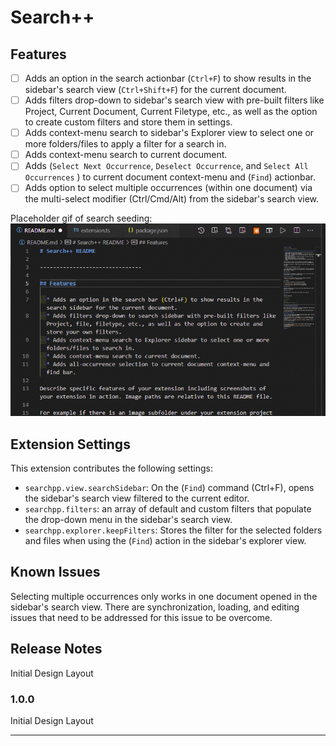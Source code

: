 # Search++

## Features

* [ ] Adds an option in the search actionbar (`Ctrl+F`) to show results in the sidebar's search view (`Ctrl+Shift+F`) for the current document.<!-- TODO: See if there's a way to detect user keybindings and populate appropriate README.md fields.-->
* [ ] Adds filters drop-down to sidebar's search view with pre-built filters like Project, Current Document, Current Filetype, etc., as well as the option to create custom filters and store them in settings. <!-- Dynamically append the appropriate name to the preset filters, if possible ((Current Project (searchpp)), (Current Document (README.md)), (Current FileType (.md)), etc.) --> <!-- TODO: Give the option to save filters to User Filters (global) or Workspace filters (.vscode folder  + settings.json file generation/amendment)  -->
* [ ] Adds context-menu search to sidebar's Explorer view to select one or more folders/files to apply a filter for a search in.
* [ ] Adds context-menu search to current document.
* [ ] Adds (`Select Next Occurrence`, <!-- Ctrl+D --> `Deselect Occurrence`, <!-- Ctrl+U --> and `Select All Occurrences` <!-- Ctrl+Shift+L -->) to current document context-menu and (`Find`) actionbar.
* [ ] Adds option to select multiple occurrences (within one document) via the multi-select modifier (Ctrl/Cmd/Alt) from the sidebar's search view. <!-- TODO: upon holding the multiple selection modifier, visibly and programmatically disable clicking on search occurrences in other documents.-->

<!-- Describe specific features of your extension including screenshots of your extension in action. Image paths are relative to this README file.

For example if there is an image subfolder under your extension project workspace: -->

Placeholder gif of search seeding:
![Search seeding by selecting text, using the Find command, and having the find actionbar auto-fill with the selected text](images/double-click-search.gif)

<!-- > Tip: Many popular extensions utilize animations. This is an excellent way to show off your extension! We recommend short, focused animations that are easy to follow. -->

<!-- ## Requirements

If you have any requirements or dependencies, add a section describing those and how to install and configure them. -->

## Extension Settings

<!-- Include if your extension adds any VS Code settings through the `contributes.configuration` extension point.

For example: -->

This extension contributes the following settings:

* `searchpp.view.searchSidebar`: On the (`Find`) command (Ctrl+F), opens the sidebar's search view filtered to the current editor.
* `searchpp.filters`: an array of default and custom filters that populate the drop-down menu in the sidebar's search view.
* `searchpp.explorer.keepFilters`: Stores the filter for the selected folders and files when using the (`Find`) action in the sidebar's explorer view. <!-- TODO: Choose between Always, Smart, and Never, where Smart is described as ignoring filters with only one element, i.e., only searching for something in one file. -->
<!-- * `searchpp.` -->

## Known Issues

Selecting multiple occurrences only works in one document opened in the sidebar's search view. There are synchronization, loading, and editing issues that need to be addressed for this issue to be overcome.

## Release Notes

Initial Design Layout

### 1.0.0

Initial Design Layout 

<!-- ### 1.0.1

Fixed issue #.

### 1.1.0

Added features X, Y, and Z. -->

-----------------------------------------------------------------------------------------------------------
<!-- ## Following extension guidelines

Ensure that you've read through the extensions guidelines and follow the best practices for creating your extension.

* [Extension Guidelines](https://code.visualstudio.com/api/references/extension-guidelines)

## Working with Markdown

**Note:** You can author your README using Visual Studio Code.  Here are some useful editor keyboard shortcuts:

* Split the editor (`Ctrl+\`)
* Open new preview (`Shift+Ctrl+V`)
* Press `Ctrl+Space` to see a list of Markdown snippets

### For more information

* [Visual Studio Code's Markdown Support](http://code.visualstudio.com/docs/languages/markdown)
* [Markdown Syntax Reference](https://help.github.com/articles/markdown-basics/)

**Enjoy!** -->
